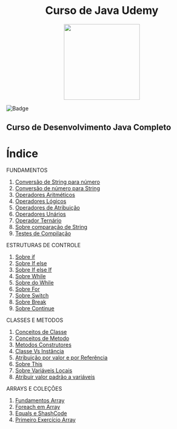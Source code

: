 <h1 align="center">Curso de Java Udemy</h1>
<div align="center"><img src=https://github.com/Fas-naWeb/CURSO-JAVA-UDEMY/blob/main/Curso_Java_Udemy/recursos/logo5.png width=200px></div>

![Badge](http://img.shields.io/static/v1?label=STATUS-DO-CURSO&message=%20CONCLUIDO&color=RED&style=for-the-badge)

<h2>Curso de Desenvolvimento Java Completo</h2>

# Índice
FUNDAMENTOS
<ol>
  <li>
    <a href="https://github.com/Fas-naWeb/CURSO-JAVA-UDEMY/blob/main/Curso_Java_Udemy/src/_01_fundamentos/_12_stringParaNumero.java">
    Conversão de String para número</a>
  </li>

  <li>
    <a href="https://github.com/Fas-naWeb/CURSO-JAVA-UDEMY/blob/main/Curso_Java_Udemy/src/_01_fundamentos/_13_numeroParaString.java">
    Conversão de número para String</a>
  </li>

  <li>
    <a href="https://github.com/Fas-naWeb/CURSO-JAVA-UDEMY/blob/main/Curso_Java_Udemy/src/_01_fundamentos/_14_operadoresAritmeticos.java">
    Operadores Aritméticos</a>
  </li>

  <li>
    <a href="https://github.com/Fas-naWeb/CURSO-JAVA-UDEMY/blob/main/Curso_Java_Udemy/src/_01_fundamentos/_15_OperadoresLogicos.java">
    Operadores Lógicos</a>
  </li>

  <li>
    <a href="https://github.com/Fas-naWeb/CURSO-JAVA-UDEMY/blob/main/Curso_Java_Udemy/src/_01_fundamentos/_16_OperadorDeAtribuicao.java">
    Operadores de Atribuição</a>
  </li>

  <li>
    <a href="https://github.com/Fas-naWeb/CURSO-JAVA-UDEMY/blob/main/Curso_Java_Udemy/src/_01_fundamentos/_17_OperadoresUnarios.java">
    Operadores Unários</a>
  </li>

  <li>
    <a href="https://github.com/Fas-naWeb/CURSO-JAVA-UDEMY/blob/main/Curso_Java_Udemy/src/_01_fundamentos/_18_OperadorTernario.java">
    Operador Ternário</a>
  </li>

  <li>
    <a href="https://github.com/Fas-naWeb/CURSO-JAVA-UDEMY/blob/main/Curso_Java_Udemy/src/_01_fundamentos/_19_ComparacoDeString.java">
    Sobre comparação de String</a>
  </li>

  <li>
    <a href="https://github.com/Fas-naWeb/CURSO-JAVA-UDEMY/blob/main/Curso_Java_Udemy/src/_01_fundamentos/_20_TesteDeCompilacao.java">
    Testes de Compilação</a>
  </li>  
</ol>


ESTRUTURAS DE CONTROLE
<ol>
  <li>
    <a href="https://github.com/Fas-naWeb/CURSO-JAVA-UDEMY/blob/main/Curso_Java_Udemy/src/_02_EstruturasDeControle/_01_EstruturaDeControleIf.java">
    Sobre if
    </a>
  </li>

  <li>
    <a href="https://github.com/Fas-naWeb/CURSO-JAVA-UDEMY/blob/main/Curso_Java_Udemy/src/_02_EstruturasDeControle/_02_EstruturaIfElse.java">
    Sobre If else
    </a>
  </li>

  <li>
    <a href="https://github.com/Fas-naWeb/CURSO-JAVA-UDEMY/blob/main/Curso_Java_Udemy/src/_02_EstruturasDeControle/_03_EstruturaIfElseIf.java">
    Sobre If else If
    </a>
  </li>

  <li>
    <a href="https://github.com/Fas-naWeb/CURSO-JAVA-UDEMY/blob/main/Curso_Java_Udemy/src/_02_EstruturasDeControle/_04_EstruturaWhile.java">
    Sobre While
    </a>
  </li>

  <li>
    <a href="https://github.com/Fas-naWeb/CURSO-JAVA-UDEMY/blob/main/Curso_Java_Udemy/src/_02_EstruturasDeControle/_05_EstruturaDoWhile.java">
    Sobre do While
    </a>
  </li>

  <li>
    <a href="https://github.com/Fas-naWeb/CURSO-JAVA-UDEMY/blob/main/Curso_Java_Udemy/src/_02_EstruturasDeControle/_06_EstruturaFor.java">
    Sobre For 
    </a>
  </li>

  <li>
    <a href="https://github.com/Fas-naWeb/CURSO-JAVA-UDEMY/blob/main/Curso_Java_Udemy/src/_02_EstruturasDeControle/_07_EstruturaSwitch.java">
    Sobre Switch
    </a>
  </li>

  <li>
    <a href="https://github.com/Fas-naWeb/CURSO-JAVA-UDEMY/blob/main/Curso_Java_Udemy/src/_02_EstruturasDeControle/_08_SwitchComBreak.java">
    Sobre Break
    </a>
  </li>

  <li>
    <a href="https://github.com/Fas-naWeb/CURSO-JAVA-UDEMY/blob/main/Curso_Java_Udemy/src/_02_EstruturasDeControle/_09_Continue.java">
    Sobre Continue
    </a>
  </li>  
</ol>

CLASSES E METODOS
<ol>
  <li>
    <a href="https://github.com/Fas-naWeb/CURSO-JAVA-UDEMY/blob/main/Curso_Java_Udemy/src/_03_classesEMetodos/_01_ConceitoDeClasse.java">
    Conceitos de Classe
    </a>
  </li>

  <li>
    <a href="https://github.com/Fas-naWeb/CURSO-JAVA-UDEMY/blob/main/Curso_Java_Udemy/src/_03_classesEMetodos/_02_ConceitoDeMetodos.java">
    Conceitos de Metodo
    </a>
  </li>

  <li>
    <a href="https://github.com/Fas-naWeb/CURSO-JAVA-UDEMY/blob/main/Curso_Java_Udemy/src/_03_classesEMetodos/_03_MetodosConstrutores.java">
    Metodos Construtores
    </a>
  </li>

  <li>
    <a href="https://github.com/Fas-naWeb/CURSO-JAVA-UDEMY/blob/main/Curso_Java_Udemy/src/_03_classesEMetodos/_04_MembroClasseVsDeInstancia.java">
    Classe Vs Instância
    </a>
  </li>

  <li>
    <a href="https://github.com/Fas-naWeb/CURSO-JAVA-UDEMY/blob/main/Curso_Java_Udemy/src/_03_classesEMetodos/_05_AtribuicaoPorValorEReferencia.java">
    Atribuição por valor e por Referência
    </a>
  </li>

  <li>
    <a href="https://github.com/Fas-naWeb/CURSO-JAVA-UDEMY/blob/main/Curso_Java_Udemy/src/_03_classesEMetodos/_06_SobreThis.java">
    Sobre This
    </a>
  </li>

  <li>
    <a href="https://github.com/Fas-naWeb/CURSO-JAVA-UDEMY/blob/main/Curso_Java_Udemy/src/_03_classesEMetodos/_07_VariaveisLocais.java">
    Sobre Variáveis Locais
    </a>
  </li>

  <li>
    <a href="https://github.com/Fas-naWeb/CURSO-JAVA-UDEMY/blob/main/Curso_Java_Udemy/src/_03_classesEMetodos/_08_ValorPadraoVariavel.java">
    Atribuir valor padrão a variáveis
    </a>
  </li>  
</ol>

ARRAYS E COLEÇÕES
<ol>
  <li>
    <a href="https://github.com/Fas-naWeb/CURSO-JAVA-UDEMY/blob/main/Curso_Java_Udemy/src/_04_arrayEcollections/_01_SobreArrays.java">
    Fundamentos Array
    </a>
  </li>

  <li>
    <a href="https://github.com/Fas-naWeb/CURSO-JAVA-UDEMY/blob/main/Curso_Java_Udemy/src/_04_arrayEcollections/_02_VarrendoUmArrayForeach.java">
    Foreach em Array
    </a>
  </li>

  <li>
    <a href="https://github.com/Fas-naWeb/CURSO-JAVA-UDEMY/blob/main/Curso_Java_Udemy/src/_04_arrayEcollections/_03_EqualsEhashcode.java">
    Equals e ShashCode
    </a>
  </li>

  <li>
    <a href="https://github.com/Fas-naWeb/CURSO-JAVA-UDEMY/tree/main/Curso_Java_Udemy/src/_04_arrayEcollections">
    Primeiro Exercício Array
    </a>
  </li>
</ol>